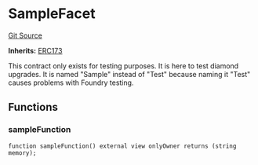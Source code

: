 # SampleFacet
[Git Source](https://github.com/thrackle-io/rules-protocol/blob/b3877670eae43a9723081d42c4401502ebd5b9f6/src/diamond/core/test/SampleFacet.sol)

**Inherits:**
[ERC173](/src/diamond/implementations/ERC173/ERC173.sol/abstract.ERC173.md)

This contract only exists for testing purposes. It is here to test diamond upgrades. It is named "Sample" instead
of "Test" because naming it "Test" causes problems with Foundry testing.


## Functions
### sampleFunction


```solidity
function sampleFunction() external view onlyOwner returns (string memory);
```

